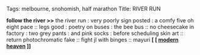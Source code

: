 Tags: melbourne, snohomish, half marathon
Title: RIVER RUN
  
**follow the river >>** the river run : very poorly sign posted : a comfy five oh eight pace :: legs good : poetry on buses : the bee bus :: no cheesecake in factory : two grey pants : and pink socks : before scheduling skin art :: return photochromatic fake :: fight jl with binges :: mayuri
**[ [ [modern heaven](https://modernheaven.bandcamp.com) ]]**
